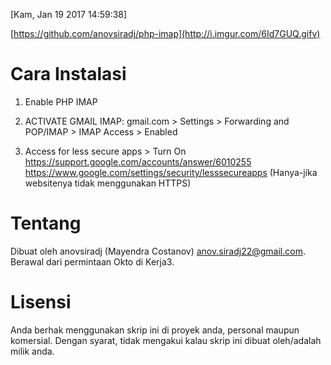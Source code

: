 [Kam, Jan 19 2017 14:59:38]

[https://github.com/anovsiradj/php-imap](http://i.imgur.com/6Id7GUQ.gifv)

# Cara Instalasi

1. Enable PHP IMAP

2. ACTIVATE GMAIL IMAP:
gmail.com > Settings > Forwarding and POP/IMAP > IMAP Access > Enabled

3. Access for less secure apps > Turn On
https://support.google.com/accounts/answer/6010255
https://www.google.com/settings/security/lesssecureapps
(Hanya-jika websitenya tidak menggunakan HTTPS)

# Tentang

Dibuat oleh anovsiradj (Mayendra Costanov) <anov.siradj22@gmail.com>.
Berawal dari permintaan Okto di Kerja3.

# Lisensi

Anda berhak menggunakan skrip ini di proyek anda, personal maupun komersial.
Dengan syarat, tidak mengakui kalau skrip ini dibuat oleh/adalah milik anda.
